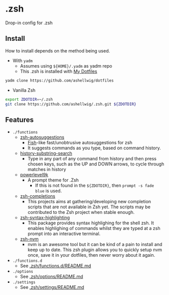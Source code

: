 # .zsh
Drop-in config for .zsh

## Install
How to install depends on the method being used.

* With `yadm`
  * Assumes using `${HOME}/.yadm` as yadm repo
  * This .zsh is installed with [My Dotfiles](https://github.com/ashellwig/dotfiles)
```bash
yadm clone https://github.com/ashellwig/dotfiles
```

* Vanilla Zsh
```bash
export ZDOTDIR=~/.zsh
git clone https://github.com/ashellwig/.zsh.git ${ZDOTDIR}
```

## Features
* `./functions`
  * [zsh-autosuggestions](https://github.com/zsh-users/zsh-autosuggestions/)
    * [Fish](http://fishshell.com/)-like fast/unobtrusive autosuggestions for zsh
    * It suggests commands as you type, based on command history.
  * [history-substring-search](https://github.com/zsh-users/zsh-history-substring-search)
    * Type in any part of any command from history and then press chosen keys,
    such as the UP and DOWN arrows, to cycle through matches in history
  * [powerlevel9k](https://github.com/bhilburn/powerlevel9k)
    * A prompt theme for .Zsh
      * If this is not found in the `${ZDOTDIR}`, then `prompt -s fade blue` is used.
  * [zsh-completions](https://github.com/zsh-users/zsh-completions)
    * This projects aims at gathering/developing new completion scripts that are
    not available in Zsh yet. The scripts may be contributed to the Zsh
    project when stable enough.
  * [zsh-syntax-highlighting](https://github.com/zsh-users/zsh-syntax-highlighting)
    * This package provides syntax highlighing for the shell zsh. It enables
    highlighing of commands whilst they are typed at a zsh prompt into an
    interactive terminal.
  * [zsh-nvm](https://github.com/lukechilds/zsh-nvm)
    * nvm is an awesome tool but it can be kind of a pain to install and keep up
    to date. This zsh plugin allows you to quickly setup nvm once, save it in
    your dotfiles, then never worry about it again.
* `./functions.d`
  * See [.zsh/functions.d/README.md](https://github.com/ashellwig/.zsh/blob/master/functions.d/README.md)
* `./options`
  * See [.zsh/options/README.md]()
* `./settings`
  * See [.zsh/settings/README.md]()